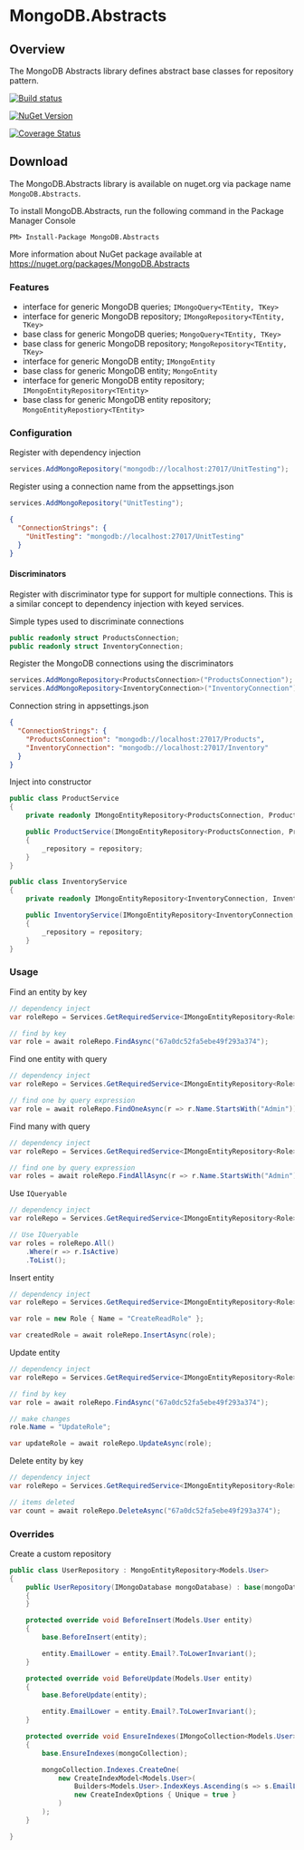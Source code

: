 # MongoDB.Abstracts

## Overview

The MongoDB Abstracts library defines abstract base classes for repository pattern.

[![Build status](https://github.com/loresoft/MongoDB.Abstracts/workflows/Build/badge.svg)](https://github.com/loresoft/MongoDB.Abstracts/actions)

[![NuGet Version](https://img.shields.io/nuget/v/MongoDB.Abstracts.svg?style=flat-square)](https://www.nuget.org/packages/MongoDB.Abstracts/)   

[![Coverage Status](https://coveralls.io/repos/github/loresoft/MongoDB.Abstracts/badge.svg?branch=master)](https://coveralls.io/github/loresoft/MongoDB.Abstracts?branch=master)

## Download

The MongoDB.Abstracts library is available on nuget.org via package name `MongoDB.Abstracts`.

To install MongoDB.Abstracts, run the following command in the Package Manager Console

    PM> Install-Package MongoDB.Abstracts
    
More information about NuGet package available at
<https://nuget.org/packages/MongoDB.Abstracts>


### Features

* interface for generic MongoDB queries; `IMongoQuery<TEntity, TKey>`
* interface for generic MongoDB repository; `IMongoRepository<TEntity, TKey>`
* base class for generic MongoDB queries; `MongoQuery<TEntity, TKey>`
* base class for generic MongoDB repository; `MongoRepository<TEntity, TKey>`
* interface for generic MongoDB entity; `IMongoEntity`
* base class for generic MongoDB entity; `MongoEntity`
* interface for generic MongoDB entity repository; `IMongoEntityRepository<TEntity>`
* base class for generic MongoDB entity repository; `MongoEntityRepostiory<TEntity>`

### Configuration

Register with dependency injection

```c#
services.AddMongoRepository("mongodb://localhost:27017/UnitTesting");
```

Register using a connection name from the appsettings.json

```c#
services.AddMongoRepository("UnitTesting");
```

```json
{
  "ConnectionStrings": {
    "UnitTesting": "mongodb://localhost:27017/UnitTesting"
  }
}
```

#### Discriminators

Register with discriminator type for support for multiple connections.  This is a similar concept to dependency injection with keyed services.


Simple types used to discriminate connections

```c#
public readonly struct ProductsConnection;
public readonly struct InventoryConnection;
```

Register the MongoDB connections using the discriminators

```c#
services.AddMongoRepository<ProductsConnection>("ProductsConnection");
services.AddMongoRepository<InventoryConnection>("InventoryConnection");
```

Connection string in appsettings.json

```json
{
  "ConnectionStrings": {
    "ProductsConnection": "mongodb://localhost:27017/Products",
    "InventoryConnection": "mongodb://localhost:27017/Inventory"
  }
}
```

Inject into constructor

```c#
public class ProductService
{
    private readonly IMongoEntityRepository<ProductsConnection, Product> _repository;

    public ProductService(IMongoEntityRepository<ProductsConnection, Product> repository)
    {
        _repository = repository;
    }
}

public class InventoryService
{
    private readonly IMongoEntityRepository<InventoryConnection, Inventory> _repository;

    public InventoryService(IMongoEntityRepository<InventoryConnection, Inventory> repository)
    {
        _repository = repository;
    }
}
```

### Usage

Find an entity by key

```c#
// dependency inject
var roleRepo = Services.GetRequiredService<IMongoEntityRepository<Role>>();

// find by key
var role = await roleRepo.FindAsync("67a0dc52fa5ebe49f293a374");
```

Find one entity with query

```c#
// dependency inject
var roleRepo = Services.GetRequiredService<IMongoEntityRepository<Role>>();

// find one by query expression
var role = await roleRepo.FindOneAsync(r => r.Name.StartsWith("Admin"))
```

Find many with query

```c#
// dependency inject
var roleRepo = Services.GetRequiredService<IMongoEntityRepository<Role>>();

// find one by query expression
var roles = await roleRepo.FindAllAsync(r => r.Name.StartsWith("Admin"))
```

Use `IQueryable`

```c#
// dependency inject
var roleRepo = Services.GetRequiredService<IMongoEntityRepository<Role>>();

// Use IQueryable
var roles = roleRepo.All()
    .Where(r => r.IsActive)
    .ToList();
```

Insert entity

```c#
// dependency inject
var roleRepo = Services.GetRequiredService<IMongoEntityRepository<Role>>();

var role = new Role { Name = "CreateReadRole" };

var createdRole = await roleRepo.InsertAsync(role);
```

Update entity

```c#
// dependency inject
var roleRepo = Services.GetRequiredService<IMongoEntityRepository<Role>>();

// find by key
var role = await roleRepo.FindAsync("67a0dc52fa5ebe49f293a374");

// make changes
role.Name = "UpdateRole";

var updateRole = await roleRepo.UpdateAsync(role);
```

Delete entity by key

```c#
// dependency inject
var roleRepo = Services.GetRequiredService<IMongoEntityRepository<Role>>();

// items deleted
var count = await roleRepo.DeleteAsync("67a0dc52fa5ebe49f293a374");
```

### Overrides

Create a custom repository

```c#
public class UserRepository : MongoEntityRepository<Models.User>
{
    public UserRepository(IMongoDatabase mongoDatabase) : base(mongoDatabase)
    {
    }

    protected override void BeforeInsert(Models.User entity)
    {
        base.BeforeInsert(entity);

        entity.EmailLower = entity.Email?.ToLowerInvariant();
    }

    protected override void BeforeUpdate(Models.User entity)
    {
        base.BeforeUpdate(entity);

        entity.EmailLower = entity.Email?.ToLowerInvariant();
    }

    protected override void EnsureIndexes(IMongoCollection<Models.User> mongoCollection)
    {
        base.EnsureIndexes(mongoCollection);

        mongoCollection.Indexes.CreateOne(
            new CreateIndexModel<Models.User>(
                Builders<Models.User>.IndexKeys.Ascending(s => s.EmailLower),
                new CreateIndexOptions { Unique = true }
            )
        );
    }

}
```
